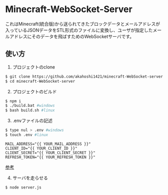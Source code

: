 # Minecraft-WebSocket-Server

これはMinecraft(統合版)から送られてきたブロックデータとメールアドレスが入っているJSONデータをSTL形式のファイルに変換し、ユーザが指定したメールアドレスにそのデータを飛ばすためのWebSocketサーバです。

## 使い方

1. プロジェクトのclone

```bash
$ git clone https://github.com/akahoshi1421/minecraft-WebSocket-server.git
$ cd minecraft-WebSocket-server
```

2. プロジェクトのビルド

```bash
$ npm i
$ ./build.bat #windows
$ bash build.sh #linux
```

3. .envファイルの記述

```bash
$ type nul > .env #windows
$ touch .env #linux
```

```.env
MAIL_ADDRESS="{{ YOUR_MAIL_ADDRESS }}"
CLIENT_ID="{{ YOUR_CLIENT_ID }}"
CLIENT_SECRET="{{ YOUR_CLIENT_SECRET }}"
REFRESH_TOKEN="{{ YOUR_REFRESH_TOKEN }}"
```

[参考](https://zenn.dev/hisho/scraps/efbcb7cd2f7b82)

4. サーバを走らせる

```bash
$ node server.js
```
